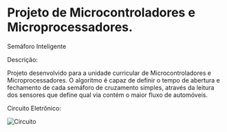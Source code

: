 # Projeto de Microcontroladores e Microprocessadores.

Semáforo Inteligente

Descrição: 

Projeto desenvolvido para a unidade curricular de Microcontroladores e Microprocessadores. O algoritmo é capaz de definir o tempo de abertura e fechamento de cada semáforo de cruzamento simples, através da leitura dos sensores que define qual via contém o maior fluxo de automóveis.

Circuito Eletrônico:

![Circuito](https://user-images.githubusercontent.com/116441631/211628587-f3a9e023-8797-45bd-a91d-70c35e65fc37.jpg)
